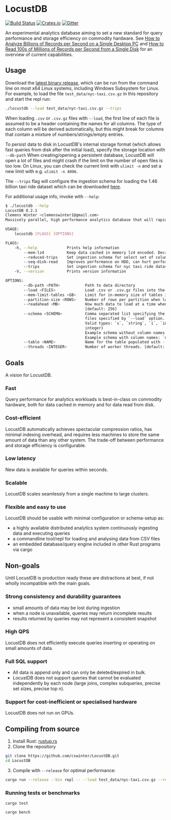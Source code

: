 # LocustDB

[![Build Status][bi]][bl] [![Crates.io][ci]][cl] [![Gitter][gi]][gl]

[bi]: https://github.com/cswinter/LocustDB/workflows/Test/badge.svg
[bl]: https://github.com/cswinter/LocustDB/actions

[ci]: https://img.shields.io/crates/v/locustdb.svg
[cl]: https://crates.io/crates/locustdb/

[gi]: https://badges.gitter.im/LocustDB/Lobby.svg
[gl]: https://gitter.im/LocustDB/Lobby

An experimental analytics database aiming to set a new standard for query performance and storage efficiency on commodity hardware.
See [How to Analyze Billions of Records per Second on a Single Desktop PC][blogpost] and [How to Read 100s of Millions of Records per Second from a Single Disk][blogpost-2] for an overview of current capabilities.

## Usage

Download the [latest binary release][latest-release], which can be run from the command line on most x64 Linux systems, including Windows Subsystem for Linux. For example, to load the file `test_data/nyc-taxi.csv.gz` in this repository and start the repl run:

```Bash
./locustdb --load test_data/nyc-taxi.csv.gz --trips
```

When loading `.csv` or `.csv.gz` files with `--load`, the first line of each file is assumed to be a header containing the names for all columns. The type of each column will be derived automatically, but this might break for columns that contain a mixture of numbers/strings/empty entries.

To persist data to disk in LocustDB's internal storage format (which allows fast queries from disk after the initial load), specify the storage location with `--db-path`
When creating/opening a persistent database, LocustDB will open a lot of files and might crash if the limit on the number of open files is too low.
On Linux, you can check the current limit with `ulimit -n` and set a new limit with e.g. `ulimit -n 4096`.

The `--trips` flag will configure the ingestion schema for loading the 1.46 billion taxi ride dataset which can be downloaded [here][nyc-taxi-trips].

For additional usage info, invoke with `--help`:

```Bash
$ ./locustdb --help
LocustDB 0.2.1
Clemens Winter <clemenswinter1@gmail.com>
Massively parallel, high performance analytics database that will rapidly devour all of your data.

USAGE:
    locustdb [FLAGS] [OPTIONS]

FLAGS:
    -h, --help             Prints help information
        --mem-lz4          Keep data cached in memory lz4 encoded. Decreases memory usage and query speeds.
        --reduced-trips    Set ingestion schema for select set of columns from nyc taxi ride dataset
        --seq-disk-read    Improves performance on HDD, can hurt performance on SSD.
        --trips            Set ingestion schema for nyc taxi ride dataset
    -V, --version          Prints version information

OPTIONS:
        --db-path <PATH>           Path to data directory
        --load <FILES>             Load .csv or .csv.gz files into the database
        --mem-limit-tables <GB>    Limit for in-memory size of tables in GiB [default: 8]
        --partition-size <ROWS>    Number of rows per partition when loading new data [default: 65536]
        --readahead <MB>           How much data to load at a time when reading from disk during queries in MiB
                                   [default: 256]
        --schema <SCHEMA>          Comma separated list specifying the types and (optionally) names of all columns in
                                   files specified by `--load` option.
                                   Valid types: `s`, `string`, `i`, `integer`, `ns` (nullable string), `ni` (nullable
                                   integer)
                                   Example schema without column names: `int,string,string,string,int`
                                   Example schema with column names: `name:s,age:i,country:s`
        --table <NAME>             Name for the table populated with --load [default: default]
        --threads <INTEGER>        Number of worker threads. [default: number of cores (12)]
```

## Goals
A vision for LocustDB.

### Fast
Query performance for analytics workloads is best-in-class on commodity hardware, both for data cached in memory and for data read from disk.

### Cost-efficient
LocustDB automatically achieves spectacular compression ratios, has minimal indexing overhead, and requires less machines to store the same amount of data than any other system. The trade-off between performance and storage efficiency is configurable.

### Low latency
New data is available for queries within seconds.

### Scalable
LocustDB scales seamlessly from a single machine to large clusters.

### Flexible and easy to use
LocustDB should be usable with minimal configuration or schema-setup as:
- a highly available distributed analytics system continuously ingesting data and executing queries
- a commandline tool/repl for loading and analysing data from CSV files
- an embedded database/query engine included in other Rust programs via cargo


## Non-goals
Until LocustDB is production ready these are distractions at best, if not wholly incompatible with the main goals.

### Strong consistency and durability guarantees
- small amounts of data may be lost during ingestion
- when a node is unavailable, queries may return incomplete results
- results returned by queries may not represent a consistent snapshot

### High QPS
LocustDB does not efficiently execute queries inserting or operating on small amounts of data.

### Full SQL support
- All data is append only and can only be deleted/expired in bulk.
- LocustDB does not support queries that cannot be evaluated independently by each node (large joins, complex subqueries, precise set sizes, precise top n).

### Support for cost-inefficient or specialised hardware
LocustDB does not run on GPUs.


## Compiling from source

1. Install Rust: [rustup.rs][rustup]
2. Clone the repository

```Bash
git clone https://github.com/cswinter/LocustDB.git
cd LocustDB
```

3. Compile with `--release` for optimal performance:

```Bash
cargo run --release --bin repl -- --load test_data/nyc-taxi.csv.gz --reduced-trips
```

### Running tests or benchmarks

`cargo test`

`cargo bench`


[nyc-taxi-trips]: https://www.dropbox.com/sh/4xm5vf1stnf7a0h/AADRRVLsqqzUNWEPzcKnGN_Pa?dl=0
[blogpost]: https://clemenswinter.com/2018/07/09/how-to-analyze-billions-of-records-per-second-on-a-single-desktop-pc/
[blogpost-2]: https://clemenswinter.com/2018/08/13/how-read-100s-of-millions-of-records-per-second-from-a-single-disk/
[rustup]: https://rustup.rs/
[latest-release]: https://github.com/cswinter/LocustDB/releases/download/v0.1.0-alpha/locustdb-0.1.0-alpha-x64-linux.0-alpha
